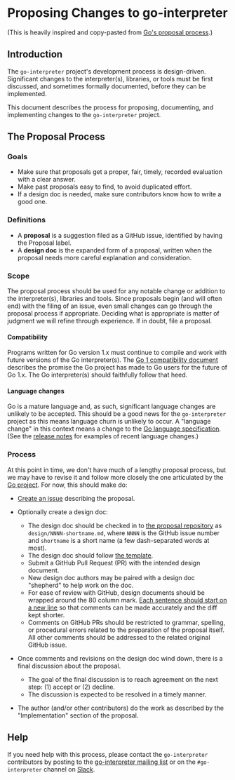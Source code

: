 # Proposing Changes to go-interpreter

(This is heavily inspired and copy-pasted from [Go's proposal process](https://github.com/golang/proposal).)

## Introduction

The `go-interpreter` project's development process is design-driven.
Significant changes to the interpreter(s), libraries, or tools must be first
discussed, and sometimes formally documented, before they can be implemented.

This document describes the process for proposing, documenting, and
implementing changes to the `go-interpreter` project.

## The Proposal Process

### Goals

- Make sure that proposals get a proper, fair, timely, recorded evaluation with
  a clear answer.
- Make past proposals easy to find, to avoid duplicated effort.
- If a design doc is needed, make sure contributors know how to write a good one.

### Definitions

- A **proposal** is a suggestion filed as a GitHub issue, identified by having
  the Proposal label.
- A **design doc** is the expanded form of a proposal, written when the
  proposal needs more careful explanation and consideration.

### Scope

The proposal process should be used for any notable change or addition to the
interpreter(s), libraries and tools.
Since proposals begin (and will often end) with the filing of an issue, even
small changes can go through the proposal process if appropriate.
Deciding what is appropriate is matter of judgment we will refine through
experience.
If in doubt, file a proposal.

#### Compatibility

Programs written for Go version 1.x must continue to compile and work with
future versions of the Go interpreter(s).
The [Go 1 compatibility document](http://golang.org/doc/go1compat) describes
the promise the Go project has made to Go users for the future of Go 1.x.
The Go interpreter(s) should faithfully follow that heed.

#### Language changes

Go is a mature language and, as such, significant language changes are unlikely
to be accepted.
This should be a good news for the `go-interpreter` project as this means language
churn is unlikely to occur.
A "language change" in this context means a change to the
[Go language specification](https://golang.org/ref/spec).
(See the [release notes](https://golang.org/doc/devel/release.html) for
examples of recent language changes.)

### Process

At this point in time, we don't have much of a lengthy proposal process, 
but we may have to revise it and follow more closely the one articulated by the [Go project](https://github.com/golang/proposal).
For now, this should make do:

- [Create an issue](https://github.com/go-interpreter/proposal/issues/new) describing the proposal.

- Optionally create a design doc:
	- The design doc should be checked in to [the proposal repository](https://github.com/go-interpreter/proposal/) as `design/NNNN-shortname.md`,
	  where `NNNN` is the GitHub issue number and `shortname` is a short name
	  (a few dash-separated words at most).
	- The design doc should follow [the template](design/TEMPLATE.md).
	- Submit a GitHub Pull Request (PR) with the intended design document.
	- New design doc authors may be paired with a design doc "shepherd" to help work
	  on the doc.
	- For ease of review with GitHub, design documents should be wrapped around the
          80 column mark. [Each sentence should start on a new line](http://rhodesmill.org/brandon/2012/one-sentence-per-line/)
          so that comments can be made accurately and the diff kept shorter.
	- Comments on GitHub PRs should be restricted to grammar, spelling, or
          procedural errors related to the preparation of the proposal itself.
          All other comments should be addressed to the related original GitHub
          issue.

- Once comments and revisions on the design doc wind down, there is a final
  discussion about the proposal.
	- The goal of the final discussion is to reach agreement on the next step:
		(1) accept or (2) decline.
	- The discussion is expected to be resolved in a timely manner.

- The author (and/or other contributors) do the work as described by the
  "Implementation" section of the proposal.

## Help

If you need help with this process, please contact the `go-interpreter` contributors by posting
to the [go-interpreter mailing list](https://groups.google.com/group/go-interpreter) or on the `#go-interpreter`
channel on [Slack](https://gophers.slack.com/).
